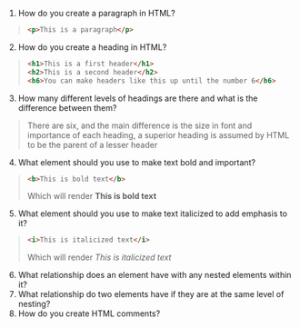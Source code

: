 1. How do you create a paragraph in HTML?
> ```html
> <p>This is a paragraph</p>
> ```
2. How do you create a heading in HTML?
> ```html
> <h1>This is a first header</h1>
> <h2>This is a second header</h2>
> <h6>You can make headers like this up until the number 6</h6>
> ```
3. How many different levels of headings are there and what is the difference between them?
> There are six, and the main difference is the size in font and importance of each heading, a superior heading is assumed by HTML to be the parent of a lesser header
4. What element should you use to make text bold and important?
> ```html
> <b>This is bold text</b>
> ```
> Which will render **This is bold text**
5. What element should you use to make text italicized to add emphasis to it?
> ```html
> <i>This is italicized text</i>
> ```
> Which will render *This is italicized text*
6. What relationship does an element have with any nested elements within it?
7. What relationship do two elements have if they are at the same level of nesting?
8. How do you create HTML comments?
